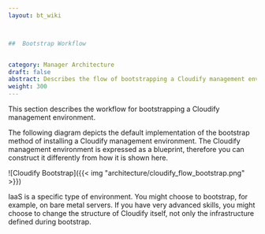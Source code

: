 ```yaml
---
layout: bt_wiki



##  Bootstrap Workflow


category: Manager Architecture
draft: false
abstract: Describes the flow of bootstrapping a Cloudify management environment
weight: 300
---
```

This section describes the workflow for bootstrapping a Cloudify management environment.

The following diagram depicts the default implementation of the bootstrap method of installing a Cloudify management environment. The Cloudify management environment is expressed as a blueprint, therefore you can construct it differently from how it is shown here.

![Cloudify Bootstrap]({{< img "architecture/cloudify_flow_bootstrap.png" >}})


IaaS is a specific type of environment. You might choose to bootstrap, for example, on bare metal servers. 
If you have very advanced skills, you might choose to change the structure of Cloudify itself, not only the infrastructure defined during bootstrap. 
